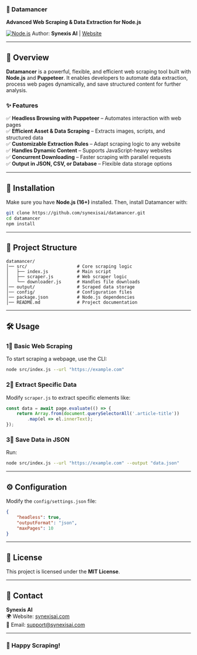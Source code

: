 ### **📝 Datamancer**
**Advanced Web Scraping & Data Extraction for Node.js**

[![Node.js](https://img.shields.io/badge/Node.js-v16%2B-green)](https://nodejs.org/)
Author: **Synexis AI** | [Website](https://synexisai.com)

---

## **📌 Overview**
**Datamancer** is a powerful, flexible, and efficient web scraping tool built with **Node.js** and **Puppeteer**. It enables developers to automate data extraction, process web pages dynamically, and save structured content for further analysis.

### **✨ Features**
✅ **Headless Browsing with Puppeteer** – Automates interaction with web pages  
✅ **Efficient Asset & Data Scraping** – Extracts images, scripts, and structured data  
✅ **Customizable Extraction Rules** – Adapt scraping logic to any website  
✅ **Handles Dynamic Content** – Supports JavaScript-heavy websites  
✅ **Concurrent Downloading** – Faster scraping with parallel requests  
✅ **Output in JSON, CSV, or Database** – Flexible data storage options  

---

## **🚀 Installation**
Make sure you have **Node.js (16+)** installed. Then, install Datamancer with:  

```sh
git clone https://github.com/synexisai/datamancer.git
cd datamancer
npm install
```

---

## **📂 Project Structure**
```
datamancer/
│── src/                   # Core scraping logic
│   ├── index.js           # Main script
│   ├── scraper.js         # Web scraper logic
│   └── downloader.js      # Handles file downloads
│── output/                # Scraped data storage
│── config/                # Configuration files
│── package.json           # Node.js dependencies
│── README.md              # Project documentation
```

---

## **🛠️ Usage**
### **1⃣ Basic Web Scraping**
To start scraping a webpage, use the CLI:  
```sh
node src/index.js --url "https://example.com"
```

### **2⃣ Extract Specific Data**
Modify `scraper.js` to extract specific elements like:
```js
const data = await page.evaluate(() => {
    return Array.from(document.querySelectorAll('.article-title'))
        .map(el => el.innerText);
});
```

### **3⃣ Save Data in JSON**
Run:
```sh
node src/index.js --url "https://example.com" --output "data.json"
```

---

## **⚙️ Configuration**
Modify the `config/settings.json` file:
```json
{
    "headless": true,
    "outputFormat": "json",
    "maxPages": 10
}
```

---

## **📝 License**
This project is licensed under the **MIT License**.

---

## **📧 Contact**
**Synexis AI**  
🌍 Website: [synexisai.com](https://synexisai.com)  
📧 Email: support@synexisai.com  

---

### **🚀 Happy Scraping!**


